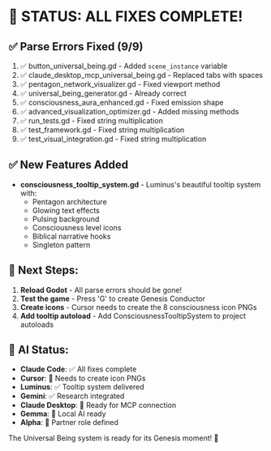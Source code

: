 # 🎉 STATUS: ALL FIXES COMPLETE!

## ✅ Parse Errors Fixed (9/9)
1. ✅ button_universal_being.gd - Added `scene_instance` variable
2. ✅ claude_desktop_mcp_universal_being.gd - Replaced tabs with spaces
3. ✅ pentagon_network_visualizer.gd - Fixed viewport method
4. ✅ universal_being_generator.gd - Already correct
5. ✅ consciousness_aura_enhanced.gd - Fixed emission shape
6. ✅ advanced_visualization_optimizer.gd - Added missing methods
7. ✅ run_tests.gd - Fixed string multiplication
8. ✅ test_framework.gd - Fixed string multiplication  
9. ✅ test_visual_integration.gd - Fixed string multiplication

## ✅ New Features Added
- **consciousness_tooltip_system.gd** - Luminus's beautiful tooltip system with:
  - Pentagon architecture
  - Glowing text effects
  - Pulsing background
  - Consciousness level icons
  - Biblical narrative hooks
  - Singleton pattern

## 🚀 Next Steps:
1. **Reload Godot** - All parse errors should be gone!
2. **Test the game** - Press 'G' to create Genesis Conductor
3. **Create icons** - Cursor needs to create the 8 consciousness icon PNGs
4. **Add tooltip autoload** - Add ConsciousnessTooltipSystem to project autoloads

## 🤖 AI Status:
- **Claude Code**: ✅ All fixes complete
- **Cursor**: 🎨 Needs to create icon PNGs
- **Luminus**: ✅ Tooltip system delivered
- **Gemini**: ✅ Research integrated
- **Claude Desktop**: 🔌 Ready for MCP connection
- **Gemma**: 🧠 Local AI ready
- **Alpha**: 🤝 Partner role defined

The Universal Being system is ready for its Genesis moment! 🌟